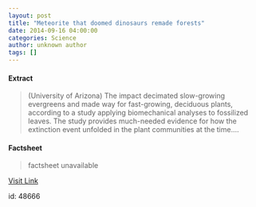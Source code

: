 ```yaml
---
layout: post
title: "Meteorite that doomed dinosaurs remade forests"
date: 2014-09-16 04:00:00
categories: Science
author: unknown author
tags: []
---
```



#### Extract
>(University of Arizona) The impact decimated slow-growing evergreens and made way for fast-growing, deciduous plants, according to a study applying biomechanical analyses to fossilized leaves. The study provides much-needed evidence for how the extinction event unfolded in the plant communities at the time....

#### Factsheet
>factsheet unavailable

[Visit Link](http://www.eurekalert.org/pub_releases/2014-09/uoa-mtd091114.php)

id:   48666


